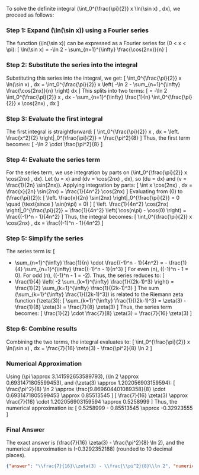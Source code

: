 
To solve the definite integral \(\int_0^{\frac{\pi}{2}} x \ln(\sin x) \, dx\), we proceed as follows:


### Step 1: Expand \(\ln(\sin x)\) using a Fourier series
The function \(\ln(\sin x)\) can be expressed as a Fourier series for \(0 < x < \pi\):
\[
\ln(\sin x) = -\ln 2 - \sum_{n=1}^{\infty} \frac{\cos(2nx)}{n}
\]


### Step 2: Substitute the series into the integral
Substituting this series into the integral, we get:
\[
\int_0^{\frac{\pi}{2}} x \ln(\sin x) \, dx = \int_0^{\frac{\pi}{2}} x \left( -\ln 2 - \sum_{n=1}^{\infty} \frac{\cos(2nx)}{n} \right) dx
\]
This splits into two terms:
\[
= -\ln 2 \int_0^{\frac{\pi}{2}} x \, dx - \sum_{n=1}^{\infty} \frac{1}{n} \int_0^{\frac{\pi}{2}} x \cos(2nx) \, dx
\]


### Step 3: Evaluate the first integral
The first integral is straightforward:
\[
\int_0^{\frac{\pi}{2}} x \, dx = \left. \frac{x^2}{2} \right|_0^{\frac{\pi}{2}} = \frac{\pi^2}{8}
\]
Thus, the first term becomes:
\[
-\ln 2 \cdot \frac{\pi^2}{8}
\]


### Step 4: Evaluate the series term
For the series term, we use integration by parts on \(\int_0^{\frac{\pi}{2}} x \cos(2nx) \, dx\). Let \(u = x\) and \(dv = \cos(2nx) \, dx\), so \(du = dx\) and \(v = \frac{1}{2n} \sin(2nx)\). Applying integration by parts:
\[
\int x \cos(2nx) \, dx = \frac{x}{2n} \sin(2nx) + \frac{1}{4n^2} \cos(2nx)
\]
Evaluating from \(0\) to \(\frac{\pi}{2}\):
\[
\left. \frac{x}{2n} \sin(2nx) \right|_0^{\frac{\pi}{2}} = 0 \quad (\text{since } \sin(n\pi) = 0)
\]
\[
\left. \frac{1}{4n^2} \cos(2nx) \right|_0^{\frac{\pi}{2}} = \frac{1}{4n^2} \left( \cos(n\pi) - \cos(0) \right) = \frac{(-1)^n - 1}{4n^2}
\]
Thus, the integral becomes:
\[
\int_0^{\frac{\pi}{2}} x \cos(2nx) \, dx = \frac{(-1)^n - 1}{4n^2}
\]


### Step 5: Simplify the series
The series term is:
\[
- \sum_{n=1}^{\infty} \frac{1}{n} \cdot \frac{(-1)^n - 1}{4n^2} = - \frac{1}{4} \sum_{n=1}^{\infty} \frac{(-1)^n - 1}{n^3}
\]
For even \(n\), \((-1)^n - 1 = 0\). For odd \(n\), \((-1)^n - 1 = -2\). Thus, the series reduces to:
\[
- \frac{1}{4} \left( -2 \sum_{k=1}^{\infty} \frac{1}{(2k-1)^3} \right) = \frac{1}{2} \sum_{k=1}^{\infty} \frac{1}{(2k-1)^3}
\]
The sum \(\sum_{k=1}^{\infty} \frac{1}{(2k-1)^3}\) is related to the Riemann zeta function \(\zeta(3)\):
\[
\sum_{k=1}^{\infty} \frac{1}{(2k-1)^3} = \zeta(3) - \frac{1}{8} \zeta(3) = \frac{7}{8} \zeta(3)
\]
Thus, the series term becomes:
\[
\frac{1}{2} \cdot \frac{7}{8} \zeta(3) = \frac{7}{16} \zeta(3)
\]


### Step 6: Combine results
Combining the two terms, the integral evaluates to:
\[
\int_0^{\frac{\pi}{2}} x \ln(\sin x) \, dx = \frac{7}{16} \zeta(3) - \frac{\pi^2}{8} \ln 2
\]


### Numerical Approximation
Using \(\pi \approx 3.141592653589793\), \(\ln 2 \approx 0.6931471805599453\), and \(\zeta(3) \approx 1.202056903159594\):
\[
\frac{\pi^2}{8} \ln 2 \approx \frac{9.869604401089358}{8} \cdot 0.6931471805599453 \approx 0.85513545
\]
\[
\frac{7}{16} \zeta(3) \approx \frac{7}{16} \cdot 1.202056903159594 \approx 0.5258999
\]
Thus, the numerical approximation is:
\[
0.5258999 - 0.85513545 \approx -0.32923555
\]


### Final Answer
The exact answer is \(\frac{7}{16} \zeta(3) - \frac{\pi^2}{8} \ln 2\), and the numerical approximation is \(-0.3292352188\) (rounded to 10 decimal places).

```json
{"answer": "\\frac{7}{16}\\zeta(3) - \\frac{\\pi^2}{8}\\ln 2", "numerical_answer": "-0.3292352188"}
```